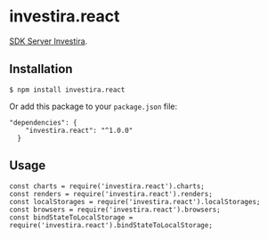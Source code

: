 # investira.react

[SDK Server Investira](https://www.npmjs.com/package/investira.react).

## Installation

`$ npm install investira.react`

Or add this package to your `package.json` file:

```
"dependencies": {
    "investira.react": "^1.0.0"
  }
```

## Usage

```
const charts = require('investira.react').charts;
const renders = require('investira.react').renders;
const localStorages = require('investira.react').localStorages;
const browsers = require('investira.react').browsers;
const bindStateToLocalStorage = require('investira.react').bindStateToLocalStorage;

```
